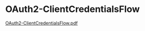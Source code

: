# OAuth2-ClientCredentialsFlow
[OAuth2-ClientCredentialsFlow.pdf](https://github.com/user-attachments/files/19726634/OAuth2-ClientCredentialsFlow.pdf)
